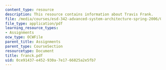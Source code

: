 ```yaml
---
content_type: resource
description: This resource contains information about Travis Frank.
file: /media/courses/esd-342-advanced-system-architecture-spring-2006/0ce91437e452930a7e1766825a2e5fb7_franck.pdf
file_type: application/pdf
learning_resource_types:
- Assignments
ocw_type: OCWFile
parent_title: Assignments
parent_type: CourseSection
resourcetype: Document
title: franck.pdf
uid: 0ce91437-e452-930a-7e17-66825a2e5fb7
---
```

